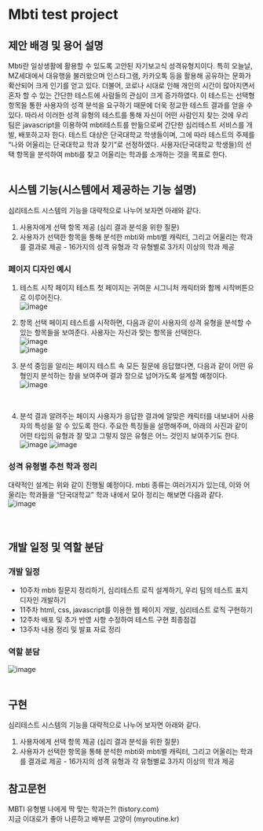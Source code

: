 # Mbti test project

## 제안 배경 및 용어 설명
Mbti란 일상생활에 활용할 수 있도록 고안된 자기보고식 성격유형지이다. 특히 오늘날, MZ세대에서 대유행을 불러왔으며 인스타그램, 카카오톡 등을 활용해 공유하는 문화가 확산되어 크게 인기를 얻고 있다. 더불어, 코로나 시대로 인해 개인의 시간이 많아지면서 혼자 할 수 있는 간단한 테스트에 사람들의 관심이 크게 증가하였다. 이 테스트는 선택형 항목을 통한 사용자의 성격 분석을 요구하기 때문에 더욱 정교한 테스트 결과를 얻을 수 있다. 따라서 이러한 성격 유형의 테스트를 통해 자신이 어떤 사람인지 찾는 것에 우리 팀은 javascript을 이용하여 mbti테스트를 만듦으로써 간단한 심리테스트 서비스를 개발, 배포하고자 한다. 
테스트 대상은 단국대학교 학생들이며, 그에 따라 테스트의 주제를 “나와 어울리는 단국대학교 학과 찾기”로 선정하였다. 사용자(단국대학교 학생들)의 선택 항목을 분석하여 mbti를 찾고 어울리는 학과를 소개하는 것을 목표로 한다. <br><br>

## 시스템 기능(시스템에서 제공하는 기능 설명)
심리테스트 시스템의 기능을 대략적으로 나누어 보자면 아래와 같다.
1.   사용자에게 선택 항목 제공 (심리 결과 분석을 위한 질문)
2.   사용자가 선택한 항목을 통해 분석한 mbti와 mbti별 캐릭터, 그리고 어울리는 학과를 결과로 제공
    -   16가지의 성격 유형과 각 유형별로 3가지 이상의 학과 제공

### 페이지 디자인 예시
1. 테스트 시작 페이지
테스트 첫 페이지는 귀여운 시그니처 캐릭터와 함께 시작버튼으로 이루어진다.<br>
![image](https://user-images.githubusercontent.com/74875490/171296686-f3895e75-94c6-411d-a730-f8f0fcc1ba51.png)<br>

2. 항목 선택 페이지
테스트를 시작하면, 다음과 같이 사용자의 성격 유형을 분석할 수 있는 항목들을 보여준다. 사용자는 자신과 맞는 항목을 선택한다.<br>
![image](https://user-images.githubusercontent.com/74875490/171296814-39f999cb-04c4-4748-a557-4ef1161e9ff6.png)<br>
![image](https://user-images.githubusercontent.com/74875490/171297282-23095625-6bca-4c6c-a7bd-c6fa67ec1f7a.png)<br>


3. 분석 중임을 알리는 페이지
테스트 속 모든 질문에 응답했다면, 다음과 같이 어떤 유형인지 분석하는 창을 보여주며 결과 창으로 넘어가도록 설계할 예정이다.<br>
![image](https://user-images.githubusercontent.com/74875490/171877833-4ad19c3d-9732-4fd4-8f02-44f5b1ce84d3.png)
<br>

4. 분석 결과 알려주는 페이지
사용자가 응답한 결과에 알맞은 캐릭터를 내보내어 사용자의 특성을 알 수 있도록 한다. 주요한 특징들을 설명해주며, 아래의 사진과 같이 어떤 타입의 유형과 잘 맞고 그렇지 않은 유형은 어느 것인지 보여주기도 한다.<br>
![image](https://user-images.githubusercontent.com/74875490/168406628-baa6faa6-5fc3-4f28-83a7-db7aa7986134.png)
![image](https://user-images.githubusercontent.com/74875490/168406635-777313dc-fab3-4a5b-86b6-99a088c92da5.png)<br>

### 성격 유형별 추천 학과 정리
대략적인 설계는 위와 같이 진행될 예정이다. mbti 종류는 여러가지가 있는데, 이와 어울리는 학과들을 “단국대학교” 학과 내에서 모아 정리는 해보면 다음과 같다.<br>
![image](https://user-images.githubusercontent.com/74875490/168406663-56cd41f1-89b5-4ef8-84a3-d116a578d4c7.png)<br>
<br><br>

## 개발 일정 및 역할 분담
### 개발 일정
- 10주차
mbti 질문지 정리하기, 심리테스트 로직 설계하기, 우리 팀의 테스트 표지 디자인 개발하기
- 11주차
html, css, javascript를 이용한 웹 페이지 개발, 심리테스트 로직 구현하기
- 12주차
배포 및 추가 반영 사항 수정하여 테스트 구현 최종점검
- 13주차
내용 정리 및 발표 자료 정리<br>

### 역할 분담
![image](https://user-images.githubusercontent.com/74875490/168406748-4c4bf9db-3aae-4f14-9103-bb2f08164dff.png)<br><br>

## 구현
심리테스트 시스템의 기능을 대략적으로 나누어 보자면 아래와 같다.
1.   사용자에게 선택 항목 제공 (심리 결과 분석을 위한 질문)
2.   사용자가 선택한 항목을 통해 분석한 mbti와 mbti별 캐릭터, 그리고 어울리는 학과를 결과로 제공
    -   16가지의 성격 유형과 각 유형별로 3가지 이상의 학과 제공
    
## 참고문헌
MBTI 유형별 나에게 딱 맞는 학과는?! (tistory.com)<br>
지금 이대로가 좋아 나른하고 배부른 고양이 (myroutine.kr)